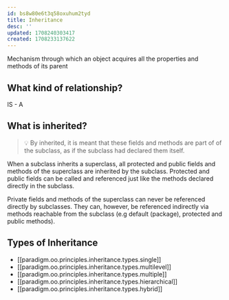 ```yaml
---
id: bs8w80e6t3q58oxuhum2tyd
title: Inheritance
desc: ''
updated: 1708240303417
created: 1708233137622
---
```


Mechanism through which an object acquires all the properties and methods of its parent

## What kind of relationship?

IS - A

## What is inherited?

>💡 By inherited, it is meant that these fields and methods are part of of the subclass, as if the subclass had declared them itself.

When a subclass inherits a superclass, all protected and public fields and methods of the superclass are inherited by the subclass.  Protected and public fields can be called and referenced just like the methods declared directly in the subclass.

Private fields and methods of the superclass can never be referenced directly by subclasses. They can, however, be referenced indirectly via methods reachable from the subclass (e.g default (package), protected and public methods).

## Types of Inheritance

- [[paradigm.oo.principles.inheritance.types.single]]
- [[paradigm.oo.principles.inheritance.types.multilevel]]
- [[paradigm.oo.principles.inheritance.types.multiple]]
- [[paradigm.oo.principles.inheritance.types.hierarchical]]
- [[paradigm.oo.principles.inheritance.types.hybrid]]

